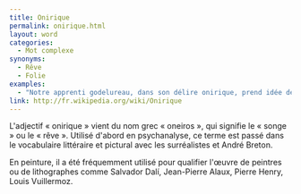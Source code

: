 ```yaml
---
title: Onirique
permalink: onirique.html
layout: word
categories:
  - Mot complexe
synonyms:
  - Rêve
  - Folie
examples:
  - "Notre apprenti godelureau, dans son délire onirique, prend idée de jouer... (cf. Histoires)"
link: http://fr.wikipedia.org/wiki/Onirique
---
```


L'adjectif « onirique » vient du nom grec « oneiros », qui signifie le « songe » ou le « rêve ». Utilisé d'abord en psychanalyse, ce terme est passé dans le vocabulaire littéraire et pictural avec les surréalistes et André Breton.

En peinture, il a été fréquemment utilisé pour qualifier l'œuvre de peintres ou de lithographes comme Salvador Dalí, Jean-Pierre Alaux, Pierre Henry, Louis Vuillermoz.

